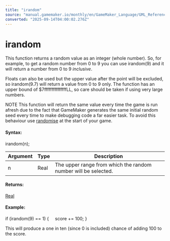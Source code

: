 ```yaml
---
title: "irandom"
source: "manual.gamemaker.io/monthly/en/GameMaker_Language/GML_Reference/Maths_And_Numbers/Number_Functions/irandom.htm"
converted: "2025-09-14T04:00:02.276Z"
---
```


# irandom

This function returns a random value as an integer (whole number). So, for example, to get a random number from 0 to 9 you can use irandom(9) and it will return a number from 0 to 9 _inclusive_.

Floats can also be used but the upper value after the point will be excluded, so irandom(9.7) will return a value from 0 to 9 only. The function has an upper bound of $7fffffffffffffffLL, so care should be taken if using very large numbers.

NOTE This function will return the same value every time the game is run afresh due to the fact that GameMaker generates the same initial random seed every time to make debugging code a far easier task. To avoid this behaviour use [randomise](randomise.md) at the start of your game.

#### Syntax:

irandom(n);

| Argument | Type | Description |
| --- | --- | --- |
| n | Real | The upper range from which the random number will be selected. |

#### Returns:

[Real](../../../../../../../GameMaker_Language/GML_Overview/Data_Types.md)

#### Example:

if (irandom(9) == 1)
{
    score += 100;
}

This will produce a one in ten (since 0 is included) chance of adding 100 to the score.